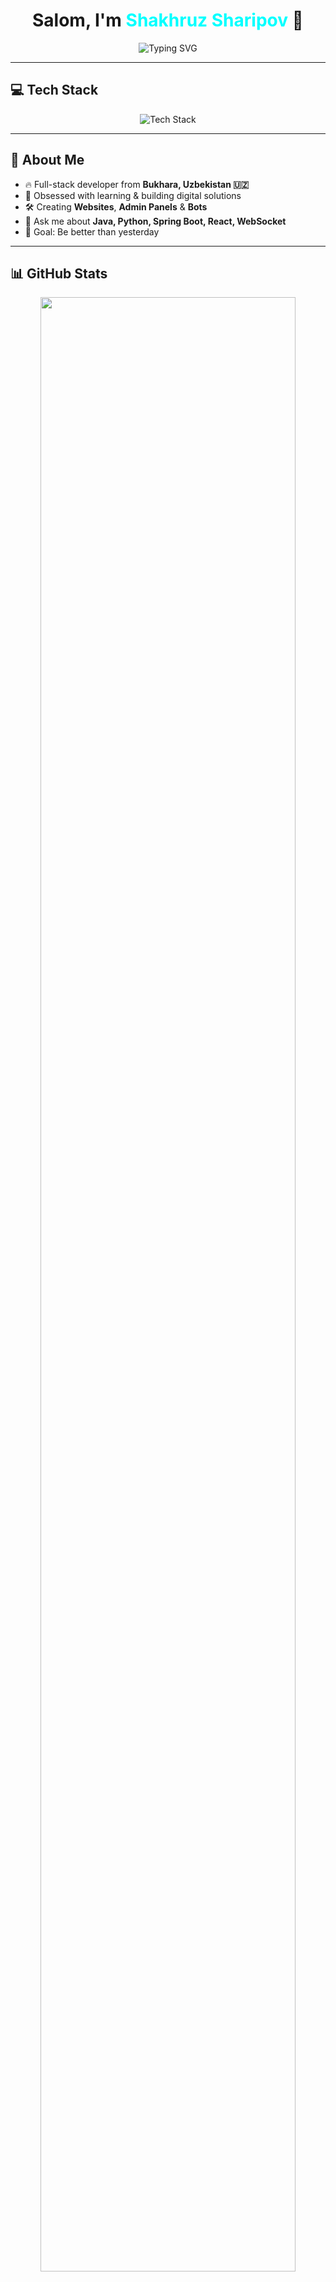 <h1 align="center">Salom, I'm <span style="color:#0ff;">Shakhruz Sharipov</span> 👋</h1>

<p align="center">
  <img src="https://readme-typing-svg.demolab.com?font=Fira+Code&size=24&duration=3000&pause=1000&center=true&vCenter=true&width=600&lines=Full-Stack+Developer;Crafting+awesome+things;Code.+Create.+Conquer." alt="Typing SVG" />
</p>

---

## 💻 Tech Stack

<p align="center">
  <img src="https://skillicons.dev/icons?i=java,python,react,spring,postgresql,docker,git,html,css,js&theme=light" alt="Tech Stack" />
</p>

---

## 🚀 About Me

- 🔥 Full-stack developer from <strong>Bukhara, Uzbekistan 🇺🇿</strong>  
- 🧠 Obsessed with learning & building digital solutions  
- 🛠️ Creating <strong>Websites</strong>, <strong>Admin Panels</strong> & <strong>Bots</strong>  
- 💬 Ask me about <strong>Java, Python, Spring Boot, React, WebSocket</strong>  
- 🎯 Goal: Be better than yesterday  

---

## 📊 GitHub Stats

<p align="center">
  <img src="https://github-readme-stats.vercel.app/api?username=Karatin11&show_icons=true&theme=radical&border_radius=20&count_private=true" width="90%" />
</p>

<p align="center">
  <img src="https://github-profile-summary-cards.vercel.app/api/cards/profile-details?username=Karatin11&theme=radical" width="90%" />
</p>

<p align="center">
  <img src="https://img.shields.io/badge/Total%20Commits-12.4k-purple?style=for-the-badge&logo=git" />
  <img src="https://img.shields.io/badge/Repositories-74-success?style=for-the-badge&logo=github" />
  <img src="https://img.shields.io/badge/Pull%20Requests-852-orange?style=for-the-badge&logo=githubactions" />
  <img src="https://img.shields.io/badge/Contributions-25k-red?style=for-the-badge&logo=github" />
</p>

---

## 🏆 Achievements

<p align="center">
  <img src="https://github-profile-trophy.vercel.app/?username=Karatin11&theme=radical&margin-w=15&no-bg=true" />
</p>

---

## 🌟 Featured Projects

| 🚀 Project | 📝 Description |
| :---: | :--- |
| 🛒 **E-Commerce App** | Full-stack shop built using React + Python |
| 🧾 **Admin Dashboard** | Modern React-based admin panel with login |
| 🤖 **Telegram Bot** | Shop bot built on Aiogram for real-time orders |
| 📚 **ChatGPTbot** | Q&A assistant bot powered by OpenAI |

---

## 📫 Let's Connect

<p align="center">
  <a href="https://shakhruzsharipov.pp.ua"><img src="https://img.shields.io/badge/Website-shakhruzsharipov.pp.ua-007ACC?style=for-the-badge&logo=google-chrome" /></a>
  <a href="https://t.me/IAMProgramist"><img src="https://img.shields.io/badge/Telegram-@IAMProgramist-29b6f6?style=for-the-badge&logo=telegram" /></a>
</p>

---

## 🧠 Fun Fact

> _"Every great developer you know got there by solving problems they were unqualified to solve until they actually did it."_  
> — **Patrick McKenzie**

---

<p align="center">
  <img src="https://capsule-render.vercel.app/api?type=waving&color=gradient&height=100&section=footer" />
</p>
